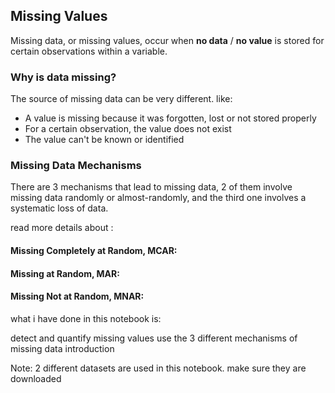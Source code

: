 ## Missing Values

Missing data, or missing values, occur when __no data__ / __no value__ is stored for certain observations within a variable. 

### Why is data missing?

The source of missing data can be very different. like:

- A value is missing because it was forgotten, lost or not stored properly
- For a certain observation, the value does not exist
- The value can't be known or identified


### Missing Data Mechanisms

There are 3 mechanisms that lead to missing data, 2 of them involve missing data randomly or almost-randomly, and the third one involves a systematic loss of data.



read more details about :

#### Missing Completely at Random, MCAR:
#### Missing at Random, MAR: 
#### Missing Not at Random, MNAR: 


what i have done in this notebook is:

detect and quantify missing values
use the 3 different mechanisms of missing data introduction


Note: 2 different datasets are used in this notebook.
make sure they are downloaded